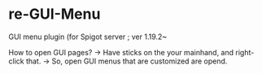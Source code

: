 # re-GUI-Menu
GUI menu plugin (for Spigot server ; ver 1.19.2~  
  
How to open GUI pages?
-> Have sticks on the your mainhand, and right-click that.
-> So, open GUI menus that are customized are opend.
